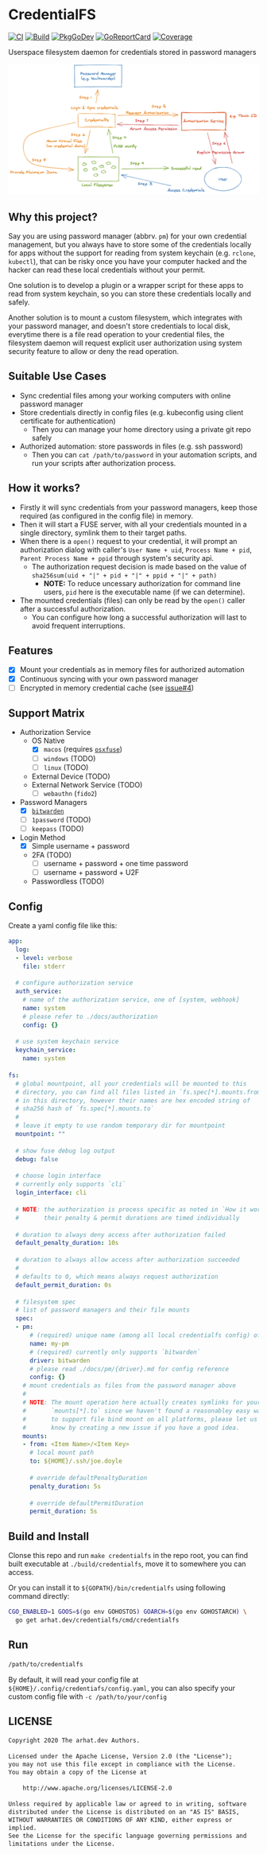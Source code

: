 # CredentialFS

[![CI](https://github.com/arhat-dev/credentialfs/workflows/CI/badge.svg)](https://github.com/arhat-dev/credentialfs/actions?query=workflow%3ACI)
[![Build](https://github.com/arhat-dev/credentialfs/workflows/Build/badge.svg)](https://github.com/arhat-dev/credentialfs/actions?query=workflow%3ABuild)
[![PkgGoDev](https://pkg.go.dev/badge/arhat.dev/credentialfs)](https://pkg.go.dev/arhat.dev/credentialfs)
[![GoReportCard](https://goreportcard.com/badge/arhat.dev/credentialfs)](https://goreportcard.com/report/arhat.dev/credentialfs)
[![Coverage](https://badge.arhat.dev/sonar/coverage/arhat-dev_credentialfs?branch=master&token=ba3fdf4695ea2653932053fbf4c2bab0)](https://sonar.arhat.dev/dashboard?id=arhat-dev_credentialfs)

Userspace filesystem daemon for credentials stored in password managers

![workflow](./docs/assets/workflow.png)

## Why this project?

Say you are using password manager (abbrv. `pm`) for your own credential management, but you always have to store some of the credentials locally for apps without the support for reading from system keychain (e.g. `rclone`, `kubectl`), that can be risky once you have your computer hacked and the hacker can read these local credentials without your permit.

One solution is to develop a plugin or a wrapper script for these apps to read from system keychain, so you can store these credentials locally and safely.

Another solution is to mount a custom filesystem, which integrates with your password manager, and doesn't store credentials to local disk, everytime there is a file read operation to your credential files, the filesystem daemon will request explicit user authorization using system security feature to allow or deny the read operation.

## Suitable Use Cases

- Sync credential files among your working computers with online password manager
- Store credentials directly in config files (e.g. kubeconfig using client certificate for authentication)
  - Then you can manage your home directory using a private git repo safely
- Authorized automation: store passwords in files (e.g. ssh password)
  - Then you can `cat /path/to/password` in your automation scripts, and run your scripts after authorization process.

## How it works?

- Firstly it will sync credentials from your password managers, keep those required (as configured in the config file) in memory.
- Then it will start a FUSE server, with all your credentials mounted in a single directory, symlink them to their target paths.
- When there is a `open()` request to your credential, it will prompt an authorization dialog with caller's `User Name + uid`, `Process Name + pid`, `Parent Process Name + ppid` through system's security api.
  - The authorization request decision is made based on the value of `sha256sum(uid + "|" + pid + "|" + ppid + "|" + path)`
    - __NOTE:__ To reduce uncessary authorization for command line users, `pid` here is the executable name (if we can determine).
- The mounted credentials (files) can only be read by the `open()` caller after a successful authorization.
  - You can configure how long a successful authorization will last to avoid frequent interruptions.

## Features

- [x] Mount your credentials as in memory files for authorized automation
- [x] Continuous syncing with your own password manager
- [ ] Encrypted in memory credential cache (see [issue#4](https://github.com/arhat-dev/credentialfs/issues/4))

## Support Matrix

- Authorization Service
  - OS Native
    - [x] `macos` (requires [`osxfuse`](https://github.com/osxfuse/osxfuse))
    - [ ] `windows` (TODO)
    - [ ] `linux` (TODO)
  - External Device (TODO)
  - External Network Service (TODO)
    - [ ] `webauthn` (`fido2`)
- Password Managers
  - [x] [`bitwarden`](./docs/pm/bitwarden.md)
  - [ ] `1password` (TODO)
  - [ ] `keepass` (TODO)
- Login Method
  - [x] Simple username + password
  - 2FA (TODO)
    - [ ] username + password + one time password
    - [ ] username + password + U2F
  - Passwordless (TODO)

## Config

Create a yaml config file like this:

```yaml
app:
  log:
  - level: verbose
    file: stderr

  # configure authorization service
  auth_service:
    # name of the authorization service, one of [system, webhook]
    name: system
    # please refer to ./docs/authorization
    config: {}

  # use system keychain service
  keychain_service:
    name: system

fs:
  # global mountpoint, all your credentials will be mounted to this
  # directory, you can find all files listed in `fs.spec[*].mounts.from`
  # in this directory, however their names are hex encoded string of
  # sha256 hash of `fs.spec[*].mounts.to`
  #
  # leave it empty to use random temporary dir for mountpoint
  mountpoint: ""

  # show fuse debug log output
  debug: false

  # choose login interface
  # currently only supports `cli`
  login_interface: cli

  # NOTE: the authorization is process specific as noted in `How it works?`
  #       their penalty & permit durations are timed individually

  # duration to always deny access after authorization failed
  default_penalty_duration: 10s

  # duration to always allow access after authorization succeeded
  #
  # defaults to 0, which means always request authorization
  default_permit_duration: 0s

  # filesystem spec
  # list of password managers and their file mounts
  spec:
  - pm:
      # (required) unique name (among all local credentialfs config) of this password manager config
      name: my-pm
      # (required) currently only supports `bitwarden`
      driver: bitwarden
      # please read ./docs/pm/{driver}.md for config reference
      config: {}
    # mount credentials as files from the password manager above
    #
    # NOTE: The mount operation here actually creates symlinks for your
    #       `mounts[*].to` since we haven't found a reasonabley easy way
    #       to support file bind mount on all platforms, please let us
    #       know by creating a new issue if you have a good idea.
    mounts:
    - from: <Item Name>/<Item Key>
      # local mount path
      to: ${HOME}/.ssh/joe.doyle

      # override defaultPenaltyDuration
      penalty_duration: 5s

      # override defaultPermitDuration
      permit_duration: 5s
```

## Build and Install

Clonse this repo and run `make credentialfs` in the repo root, you can find built executable at `./build/credentialfs`, move it to somewhere you can access.

Or you can install it to `${GOPATH}/bin/credentialfs` using following command directly:

```bash
CGO_ENABLED=1 GOOS=$(go env GOHOSTOS) GOARCH=$(go env GOHOSTARCH) \
  go get arhat.dev/credentialfs/cmd/credentialfs
```

## Run

```bash
/path/to/credentialfs
```

By default, it will read your config file at `${HOME}/.config/credentiafs/config.yaml`, you can also specify your custom config file with `-c /path/to/your/config`

## LICENSE

```text
Copyright 2020 The arhat.dev Authors.

Licensed under the Apache License, Version 2.0 (the "License");
you may not use this file except in compliance with the License.
You may obtain a copy of the License at

    http://www.apache.org/licenses/LICENSE-2.0

Unless required by applicable law or agreed to in writing, software
distributed under the License is distributed on an "AS IS" BASIS,
WITHOUT WARRANTIES OR CONDITIONS OF ANY KIND, either express or implied.
See the License for the specific language governing permissions and
limitations under the License.
```
